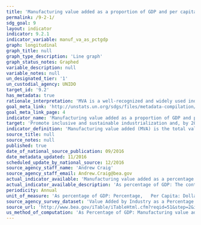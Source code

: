```yaml
---
title: 'Manufacturing value added as a proportion of GDP and per capita'
permalink: /9-2-1/
sdg_goal: 9
layout: indicator
indicator: 9.2.1
indicator_variable: manuf_va_as_pctgdp
graph: longitudinal
graph_title: null
graph_type_description: 'Line graph'
graph_status_notes: Graphed
variable_description: null
variable_notes: null
un_designated_tier: '1'
un_custodial_agency: UNIDO
target_id: '9.2'
has_metadata: true
rationale_interpretation: 'MVA is a well-recognized and widely used indicator by researchers and policy makers to assess the level of industrialization of a country. MVA measures the contribution of manufacturing to economy. The indicator is exceptionally good for international comparison. Share of MVA in GDP establishes the role of manufacturing in the economy. In other words, this indicator specifies the contribution of the manufacturing sector to total production. MVA per capita is the basic indicator of a country''s level of industrialization adjusted for the size of the economy. And finally, the MVA growth provides insight into the general direction and magnitude of growth for the manufacturing sector. In practice, it is a measure of the rate of change that an economy''s MVA goes through from one year to another at constant prices.'
goal_meta_link: 'http://unstats.un.org/sdgs/files/metadata-compilation/Metadata-Goal-9.pdf'
goal_meta_link_page: 4
indicator_name: 'Manufacturing value added as a proportion of GDP and per capita'
target: 'Promote inclusive and sustainable industrialization and, by 2030, significantly raise industry''s share of employment and gross domestic product, in line with national circumstances, and double its share in least developed countries.'
indicator_definition: 'Manufacturing value added (MVA) is the total value of goods and services net of intermediate consumption. It is generally compiled as the sum of the value added of all manufacturing activity units in operation in the reference period. It can be presented in percentage to gross domestic product (GDP) as well as per capita for any reference year. MVA growth rates are given at constant prices.'
source_title: null
source_notes: null
published: true
date_of_national_source_publication: 09/2016
date_metadata_updated: 11/2016
scheduled_update_by_national_source: 12/2016
source_agency_staff_name: 'Andrew Craig'
source_agency_staff_email: Andrew.Craig@bea.gov
actual_indicator_available: 'Manufacturing value added as a percentage of GDP and per capita'
actual_indicator_available_description: 'As percentage of GDP: The contribution of the manufacturing industry as a percentage of overall GDP. Per capita: The contribution per capita of the manufacturing industry to overall GDP.'
periodicity: Annual
unit_of_measure: 'As percentage of GDP: Percentage,   Per Capita: Dollars'
source_agency_survey_dataset: 'Value Added by Industry as a Percentage of Gross Domestic Product'
source_url: 'http://www.bea.gov/iTable/iTableHtml.cfm?reqid=51&step=2&isuri=1'
us_method_of_computation: 'As Percentage of GDP: Manufacturing value added divded by GDP, expressed as a percentage Per Capita: Manufacturing value added divded by population'
---
```

